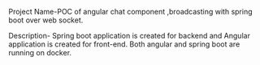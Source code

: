 Project Name-POC of angular chat component ,broadcasting with spring boot over web socket.

Description- Spring boot application is created for backend and Angular application is created for front-end. Both angular and spring boot are running on docker.
